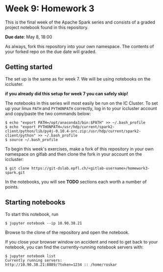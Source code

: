 # Week 9: Homework 3 

This is the final week of the Apache Spark series and consists of a graded 
project notebook found in this repository.

**Due date**: May 8, 18:00

As always, fork this repository into your own namespace. The contents of your 
forked repo on the due date will graded.

## Getting started

The set up is the same as for week 7. We will be using notebooks on the iccluster.

**if you already did this setup for week 7 you can safely skip!**

The notebooks in this series will most easily be run on the IC Cluster. To set
up your linux `PATH` and `PYTHONPATH` correctly, log in to your iccluster
account and copy/paste the two commands below:

```
$ echo "export PATH=/opt/anaconda3/bin:$PATH" >> ~/.bash_profile
$ echo "export PYTHONPATH=/usr/hdp/current/spark2-client/python/lib/py4j-0.10.4-src.zip:/usr/hdp/current/spark2-client/python" >> ~/.bash_profile
$ source ~/.bash_profile
```

To begin this week's exercises, make a fork of this repository in your own
namespace on gitlab and then clone the fork in your account on the iccluster:

```
$ git clone https://git-dslab.epfl.ch/<gitlab-username>/homework3-spark.git
```

In the notebooks, you will see **TODO** sections each worth a number of points.

## Starting notebooks

To start this notebook, run

```
$ jupyter notebook --ip 10.90.38.21
```

Browse to the clone of the repository and open the notebook.

If you close your browser window on accident and need to get back to your
notebook, you can find the currently-running notebook servers with:

```
$ jupyter notebook list
Currently running servers:
http://10.90.38.21:8889/?token=1234 :: /home/roskar
```

